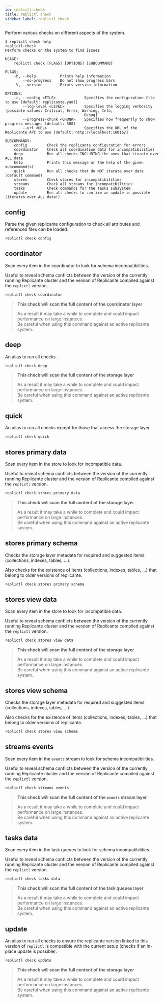 ```yaml
---
id: replictl-check
title: replictl check
sidebar_label: replictl check
---
```


Perform various checks on different aspects of the system.

```text
$ replictl check help
replictl-check
Perform checks on the system to find issues

USAGE:
    replictl check [FLAGS] [OPTIONS] [SUBCOMMAND]

FLAGS:
    -h, --help           Prints help information
        --no-progress    Do not show progress bars
    -V, --version        Prints version information

OPTIONS:
    -c, --config <FILE>             Specifies the configuration file to use [default: replicante.yaml]
        --log-level <LEVEL>         Specifies the logging verbosity [possible values: Critical, Error, Warning, Info,
                                    Debug]
        --progress-chunk <CHUNK>    Specifies how frequently to show progress messages [default: 500]
        --url <URL>                 Specifies the URL of the Replicante API to use [default: http://localhost:16016/]

SUBCOMMANDS:
    config         Check the replicante configuration for errors
    coordinator    Check all coordination data for incompatibilities
    deep           Run all checks INCLUDING the ones that iterate over ALL data
    help           Prints this message or the help of the given subcommand(s)
    quick          Run all checks that do NOT iterate over data (default command)
    stores         Check stores for incompatibilities
    streams        Check all streams for incompatibilities
    tasks          Check commands for the tasks subsystem
    update         Run all checks to confirm an update is possible (iterates over ALL data!)
```


## config
Parse the given replicante configuration to check all attributes and referenced files can be loaded.

```bash
replictl check config
```


## coordinator
Scan every item in the coordinator to look for schema incompatibilities.

Useful to reveal schema conflicts between the version of the currently running Replicante cluster
and the version of Replicante compiled against the `replictl` version.

```bash
replictl check coordinator
```

<blockquote class="danger">

**This check will scan the full content of the coordinator layer**

As a result it may take a while to complete and could impact performance on large instances.  
Be careful when using this command against an active replicante system.

</blockquote>


## deep
An alias to run all checks.

```bash
replictl check deep
```

<blockquote class="danger">

**This check will scan the full content of the storage layer**

As a result it may take a while to complete and could impact performance on large instances.  
Be careful when using this command against an active replicante system.

</blockquote>


## quick
An alias to run all checks except for those that access the storage layer.

```bash
replictl check quick
```


## stores primary data
Scan every item in the store to look for incompatible data.

Useful to reveal schema conflicts between the version of the currently running Replicante cluster
and the version of Replicante compiled against the `replictl` version.

```bash
replictl check stores primary data
```

<blockquote class="danger">

**This check will scan the full content of the storage layer**

As a result it may take a while to complete and could impact performance on large instances.  
Be careful when using this command against an active replicante system.

</blockquote>


## stores primary schema
Checks the storage layer metadata for required and suggested items (collections, indexes, tables, ...).

Also checks for the existence of items (collections, indexes, tables, ...) that belong to older versions of replicante.

```bash
replictl check stores primary schema
```


## stores view data
Scan every item in the store to look for incompatible data.

Useful to reveal schema conflicts between the version of the currently running Replicante cluster
and the version of Replicante compiled against the `replictl` version.

```bash
replictl check stores view data
```

<blockquote class="danger">

**This check will scan the full content of the storage layer**

As a result it may take a while to complete and could impact performance on large instances.  
Be careful when using this command against an active replicante system.

</blockquote>


## stores view schema
Checks the storage layer metadata for required and suggested items (collections, indexes, tables, ...).

Also checks for the existence of items (collections, indexes, tables, ...) that belong to older versions of replicante.

```bash
replictl check stores view schema
```


## streams events
Scan every item in the `events` stream to look for schema incompatibilities.

Useful to reveal schema conflicts between the version of the currently running Replicante cluster
and the version of Replicante compiled against the `replictl` version.

```bash
replictl check streams events
```

<blockquote class="danger">

**This check will scan the full content of the `events` stream layer**

As a result it may take a while to complete and could impact performance on large instances.  
Be careful when using this command against an active replicante system.

</blockquote>


## tasks data
Scan every item in the task queues to look for schema incompatibilities.

Useful to reveal schema conflicts between the version of the currently running Replicante cluster
and the version of Replicante compiled against the `replictl` version.

```bash
replictl check tasks data
```

<blockquote class="danger">

**This check will scan the full content of the task queues layer**

As a result it may take a while to complete and could impact performance on large instances.  
Be careful when using this command against an active replicante system.

</blockquote>


## update
An alias to run all checks to ensure the replicante version linked to this version of `replictl`
is compatible with the current setup (checks if an in-place update is possible).

```bash
replictl check update
```

<blockquote class="danger">

**This check will scan the full content of the storage layer**

As a result it may take a while to complete and could impact performance on large instances.  
Be careful when using this command against an active replicante system.

</blockquote>
